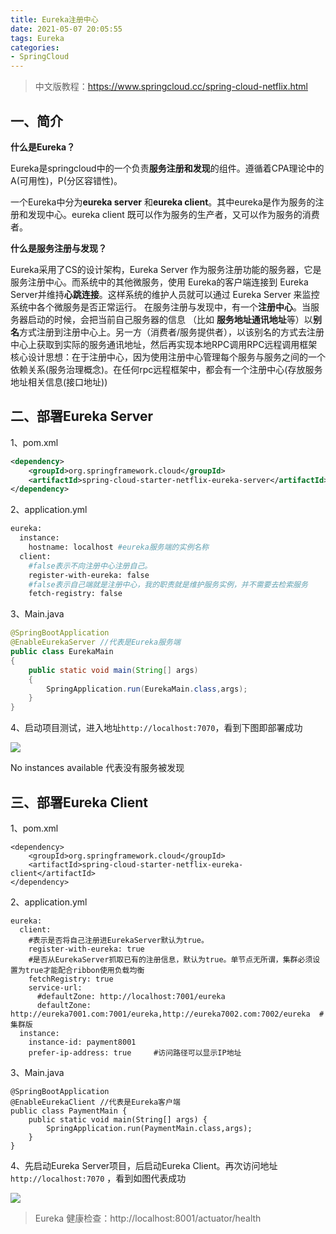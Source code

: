 ```yaml
---
title: Eureka注册中心
date: 2021-05-07 20:05:55
tags: Eureka
categories: 
- SpringCloud
---
```


> 中文版教程：https://www.springcloud.cc/spring-cloud-netflix.html

## 一、简介

**什么是Eureka？**

Eureka是springcloud中的一个负责**服务注册和发现**的组件。遵循着CPA理论中的A(可用性)，P(分区容错性)。

一个Eureka中分为**eureka server** 和**eureka client**。其中eureka是作为服务的注册和发现中心。eureka client 既可以作为服务的生产者，又可以作为服务的消费者。

**什么是服务注册与发现？**

<!--more-->

Eureka采用了CS的设计架构，Eureka Server 作为服务注册功能的服务器，它是服务注册中心。而系统中的其他微服务，使用 Eureka的客户端连接到 Eureka Server并维持**心跳连接**。这样系统的维护人员就可以通过 Eureka Server 来监控系统中各个微服务是否正常运行。
在服务注册与发现中，有一个**注册中心**。当服务器启动的时候，会把当前自己服务器的信息 （比如 **服务地址通讯地址**等）以**别名**方式注册到注册中心上。另一方（消费者/服务提供者），以该别名的方式去注册中心上获取到实际的服务通讯地址，然后再实现本地RPC调用RPC远程调用框架核心设计思想：在于注册中心，因为使用注册中心管理每个服务与服务之间的一个依赖关系(服务治理概念)。在任何rpc远程框架中，都会有一个注册中心(存放服务地址相关信息(接口地址))

## 二、部署Eureka Server

1、pom.xml

```xml
<dependency>
    <groupId>org.springframework.cloud</groupId>
    <artifactId>spring-cloud-starter-netflix-eureka-server</artifactId>
</dependency>
```

2、application.yml

```bash
eureka:
  instance:
    hostname: localhost #eureka服务端的实例名称
  client:
    #false表示不向注册中心注册自己。
    register-with-eureka: false
    #false表示自己端就是注册中心，我的职责就是维护服务实例，并不需要去检索服务
    fetch-registry: false

```

3、Main.java

```java
@SpringBootApplication
@EnableEurekaServer //代表是Eureka服务端
public class EurekaMain
{
    public static void main(String[] args)
    {
        SpringApplication.run(EurekaMain.class,args);
    }
}

```

4、启动项目测试，进入地址`http://localhost:7070`，看到下图即部署成功

![](https://static01.imgkr.com/temp/bb601bf4299e412ca1b13f362cf12776.png )

No instances available 代表没有服务被发现

## 三、部署Eureka Client

1、pom.xml

```
<dependency>
    <groupId>org.springframework.cloud</groupId>
    <artifactId>spring-cloud-starter-netflix-eureka-client</artifactId>
</dependency>

```

2、application.yml

```
eureka:
  client:
    #表示是否将自己注册进EurekaServer默认为true。
    register-with-eureka: true
    #是否从EurekaServer抓取已有的注册信息，默认为true。单节点无所谓，集群必须设置为true才能配合ribbon使用负载均衡
    fetchRegistry: true
    service-url:
      #defaultZone: http://localhost:7001/eureka
      defaultZone: http://eureka7001.com:7001/eureka,http://eureka7002.com:7002/eureka  # 集群版
  instance:
    instance-id: payment8001
    prefer-ip-address: true     #访问路径可以显示IP地址
```

3、Main.java

```
@SpringBootApplication
@EnableEurekaClient //代表是Eureka客户端
public class PaymentMain {
    public static void main(String[] args) {
        SpringApplication.run(PaymentMain.class,args);
    }
}
```

4、先启动Eureka Server项目，后启动Eureka Client。再次访问地址`http://localhost:7070` ，看到如图代表成功

![](https://static01.imgkr.com/temp/78b8d030f0204c678a9c72d81c6a8121.png )

> Eureka 健康检查：http://localhost:8001/actuator/health

